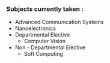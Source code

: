 ### Subjects currently taken :
* Advanced Communication Systems
* Nanoelectronics
* Departmental Elective
  * Computer Vision
* Non - Departmental Elective
  * Soft Computing
